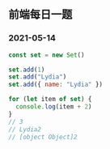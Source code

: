 ## 前端每日一题

### 2021-05-14

```javascript
const set = new Set()

set.add(1)
set.add("Lydia")
set.add({ name: "Lydia" })

for (let item of set) {
  console.log(item + 2)
}
// 3
// Lydia2
// [object Object]2
```



